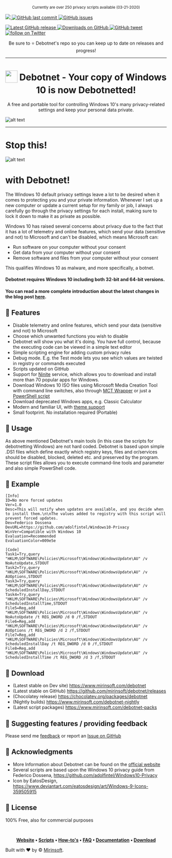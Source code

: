 <p align="center"> <sup> Currently are over 250 privacy scripts available (03-21-2020) </sup> <p align="center">
	
<p align="center">
	 
<a href="https://github.com/mirinsoft/debotnet/stargazers"><img src="https://img.shields.io/github/stars/mirinsoft/debotnet.svg?style=flat-square" />
</a>
<a href="https://github.com/mirinsoft/debotnet/commits/master">
<img src="https://img.shields.io/github/last-commit/mirinsoft/debotnet.svg?style=flat-square&logo=github&logoColor=white"
alt="GitHub last commit">
<a href="https://github.com/mirinsoft/debotnet/issues">
<img src="https://img.shields.io/github/issues-raw/mirinsoft/debotnet.svg?style=flat-square&logo=github&logoColor=white"
alt="GitHub issues">   
 
<a href="https://github.com/Mirinsoft/Debotnet/releases/latest" target="_blank">
 <img alt="Latest GitHub release" src="https://img.shields.io/github/release/mirinsoft/debotnet.svg?style=flat-square" />
</a>
<a href="https://github.com/Mirinsoft/Debotnet/releases" target="_blank">
 <img alt="Downloads on GitHub" src="https://img.shields.io/github/downloads/Mirinsoft/debotnet/total.svg?style=flat-square" />
</a>
  
<a href="https://twitter.com/intent/tweet?text=Debotnet is a tiny portable tool for controlling Windows 10's many privacy-related settings and keep your personal data private.&url=https%3A%2F%2Fgithub.com%2Fmirinsoft%2Fdebotnet">
<img src="https://img.shields.io/twitter/url/https/github.com/mirinsoft/debotnet.svg?style=flat-square&logo=twitter"
alt="GitHub tweet">
		 
<a href="https://twitter.com/intent/follow?screen_name=Mirinsoft">
 <img src="https://img.shields.io/twitter/follow/Mirinsoft?style=social&logo=twitter"alt="follow on Twitter"></a>

</p>

<p align="center">Be sure to ⭐️ Debotnet's repo so you can keep up to date on releases and progress!</p>

*** 
<h1 align="center">
<sub>
<img  src="https://github.com/Mirinsoft/Debotnet/raw/master/debotnet.png"
      height="38"
      width="38">
</sub>
	Debotnet - Your copy of Windows 10 is now Debotnetted!
	
</h1>

<p align="center">
A free and portable tool for controlling Windows 10's many privacy-related settings and keep your personal data private.
	
![alt text](https://github.com/mirinsoft/debotnet/blob/master/debotnet-intro.gif)

</p>

*** 

# Stop this!
![alt text](https://github.com/mirinsoft/debotnet/blob/master/debotnet-this.png)

# with Debotnet!

The Windows 10 default privacy settings leave a lot to be desired when it comes to protecting you and your private information. Whenever I set up a new computer or update a current setup for my family or job, I always carefully go through the privacy settings for each install, making sure to lock it down to make it as private as possible.

Windows 10 has raised several concerns about privacy due to the fact that it has a lot of telemetry and online features, which send your data (sensitive and not) to Microsoft and can't be disabled, which means Microsoft can:

* Run software on your computer without your consent
* Get data from your computer without your consent
* Remove software and files from your computer without your consent

This qualifies Windows 10 as malware, and more specifically, a botnet.

#### Debotnet requires Windows 10 including both 32-bit and 64-bit versions.

#### You can read a more complete introduction about the latest changes in the blog post [here](https://www.mirinsoft.com/blog/18-debotnet/16-improvements-in-debotnet-release-0-6).

## 🎨 Features

* Disable telemetry and online features, which send your data (sensitive and not) to Microsoft
* Choose which unwanted functions you wish to disable
* Debotnet will show you what it's doing. You have full control, because the executing code can be viewed in a simple text editor
* Simple scripting engine for adding custom privacy rules
* Debug mode. E.g. the Test mode lets you see which values are twisted in registry or commands executed
* Scripts updated on GitHub
* Support for [Ninite](https://ninite.com) service, which allows you to download and install more than 70 popular apps for Windows.
* Download Windows 10 ISO files using Microsoft Media Creation Tool with command line switches, also through [MCT Wrapper](https://gist.github.com/AveYo/c74dc774a8fb81a332b5d65613187b15) or just a [PowerShell script](https://github.com/pbatard/Fido)
* Download deprecated Windows apps, e.g. Classic Calculator
* Modern and familiar UI, with [theme support](https://github.com/mirinsoft/debotnet/blob/master/themes/theme.md)
* Small footprint. No installation required (Portable)

## 🔨 Usage
As above mentioned Debotnet's main tools (in this case the scripts for debotnetting Windows) are not hard coded. Debotnet is based upon simple .DS1 files which define exactly which registry keys, files and or/services should be disabled, blocked, deleted etc. and preserved by the program. These script files allows you to execute command-line tools and parameter and also simple PowerShell code.

## 🐾 Example
```
[Info]
ID=No more forced updates
Ver=1.0
Desc=This will notify when updates are available, and you decide when to install them.\n\nThe values added to registry with this script will prevent forced updates.
Dev=Federico Dossena
DevURL=https://github.com/adolfintel/Windows10-Privacy
WinVer=Compatible with Windows 10
Evaluation=Recommended
EvaluationColor=009e5e

[Code]
Task1=Try,query "HKLM\SOFTWARE\Policies\Microsoft\Windows\WindowsUpdate\AU" /v NoAutoUpdate,STDOUT
Task2=Try,query "HKLM\SOFTWARE\Policies\Microsoft\Windows\WindowsUpdate\AU" /v AUOptions,STDOUT
Task3=Try,query "HKLM\SOFTWARE\Policies\Microsoft\Windows\WindowsUpdate\AU" /v ScheduledInstallDay,STDOUT
Task4=Try,query "HKLM\SOFTWARE\Policies\Microsoft\Windows\WindowsUpdate\AU" /v ScheduledInstallTime,STDOUT
File5=Reg,add "HKLM\SOFTWARE\Policies\Microsoft\Windows\WindowsUpdate\AU" /v NoAutoUpdate /t REG_DWORD /d 0 /f,STDOUT
File6=Reg,add "HKLM\SOFTWARE\Policies\Microsoft\Windows\WindowsUpdate\AU" /v AUOptions /t REG_DWORD /d 2 /f,STDOUT
File7=Reg,add "HKLM\SOFTWARE\Policies\Microsoft\Windows\WindowsUpdate\AU" /v ScheduledInstallDay /t REG_DWORD /d 0 /f,STDOUT
File8=Reg,add "HKLM\SOFTWARE\Policies\Microsoft\Windows\WindowsUpdate\AU" /v ScheduledInstallTime /t REG_DWORD /d 3 /f,STDOUT
```

## 💾 Download 
* (Latest stable on Dev site) https://www.mirinsoft.com/debotnet
* (Latest stable on GitHub) https://github.com/mirinsoft/debotnet/releases
* (Chocolatey release) https://chocolatey.org/packages/debotnet
* (Nightly builds) https://www.mirinsoft.com/debotnet-nightly
* (Latest script packages) https://www.mirinsoft.com/debotnet-packs

## 💬 Suggesting features / providing feedback
Please send me [feedback](https://www.mirinsoft.com/feedback) or report an [Issue on GitHub](https://github.com/mirinsoft/debotnet/issues/new)

## 🚀 Acknowledgments
* More Information about Debotnet can be found on the [official website](https://www.mirinsoft.com/ms-apps/debotnet)
* Several scripts are based upon the Windows 10 privacy guide from Federico Dossena, https://github.com/adolfintel/Windows10-Privacy
* Icon by EatosDesign, https://www.deviantart.com/eatosdesign/art/Windows-9-Icons-359505915

## 📜 License
100% Free, also for commercial purposes

<br>

<p align="center">
	<strong>
		<a href="https://www.mirinsoft.com">Website</a>
		•
		<a href="https://github.com/mirinsoft/debotnet/tree/master/scripts">Scripts</a>
		•
		<a href="https://github.com/mirinsoft/debotnet/wiki/How-to's">How-to's</a>
		•
		<a href="https://github.com/mirinsoft/debotnet/wiki/FAQ">FAQ</a>
		•
		<a href="https://github.com/mirinsoft/debotnet/wiki">Documentation</a>
		•
		<a href="https://github.com/mirinsoft/debotnet/releases">Download</a>
	</strong>
</p>


Built with ❤︎ by © [Mirinsoft](https://www.mirinsoft.com "Good apps are as little apps as possible").
